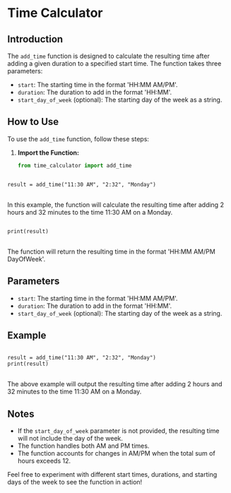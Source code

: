 # Time Calculator

## Introduction

The `add_time` function is designed to calculate the resulting time after adding a given duration to a specified start time. The function takes three parameters:

- `start`: The starting time in the format 'HH:MM AM/PM'.
- `duration`: The duration to add in the format 'HH:MM'.
- `start_day_of_week` (optional): The starting day of the week as a string.

## How to Use

To use the `add_time` function, follow these steps:

1. **Import the Function:**
   ```python
   from time_calculator import add_time
<!-- Call the Function: -->
<pre>
<code>
result = add_time("11:30 AM", "2:32", "Monday")
</code>
</pre>

<p>In this example, the function will calculate the resulting time after adding 2 hours and 32 minutes to the time 11:30 AM on a Monday.</p>

<!-- Review the Result: -->
<pre>
<code>
print(result)
</code>
</pre>

<p>The function will return the resulting time in the format 'HH:MM AM/PM DayOfWeek'.</p>

<!-- Parameters -->
<h2>Parameters</h2>
<ul>
  <li><code>start</code>: The starting time in the format 'HH:MM AM/PM'.</li>
  <li><code>duration</code>: The duration to add in the format 'HH:MM'.</li>
  <li><code>start_day_of_week</code> (optional): The starting day of the week as a string.</li>
</ul>

<!-- Example -->
<h2>Example</h2>
<pre>
<code>
result = add_time("11:30 AM", "2:32", "Monday")
print(result)
</code>
</pre>

<p>The above example will output the resulting time after adding 2 hours and 32 minutes to the time 11:30 AM on a Monday.</p>

<!-- Notes -->
<h2>Notes</h2>
<ul>
  <li>If the <code>start_day_of_week</code> parameter is not provided, the resulting time will not include the day of the week.</li>
  <li>The function handles both AM and PM times.</li>
  <li>The function accounts for changes in AM/PM when the total sum of hours exceeds 12.</li>
</ul>

<p>Feel free to experiment with different start times, durations, and starting days of the week to see the function in action!</p>
